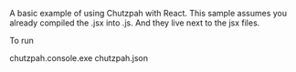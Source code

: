 A basic example of using Chutzpah with React. This sample assumes you already compiled the .jsx into .js. And they live next to the jsx files.

To run

chutzpah.console.exe chutzpah.json